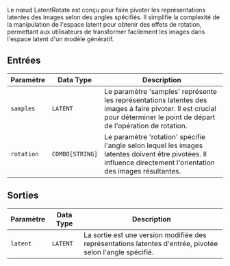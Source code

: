 
Le nœud LatentRotate est conçu pour faire pivoter les représentations latentes des images selon des angles spécifiés. Il simplifie la complexité de la manipulation de l'espace latent pour obtenir des effets de rotation, permettant aux utilisateurs de transformer facilement les images dans l'espace latent d'un modèle génératif.

## Entrées

| Paramètre | Data Type | Description |
|-----------|-------------|-------------|
| `samples` | `LATENT`    | Le paramètre 'samples' représente les représentations latentes des images à faire pivoter. Il est crucial pour déterminer le point de départ de l'opération de rotation. |
| `rotation` | `COMBO[STRING]` | Le paramètre 'rotation' spécifie l'angle selon lequel les images latentes doivent être pivotées. Il influence directement l'orientation des images résultantes. |

## Sorties

| Paramètre | Data Type | Description |
|-----------|-------------|-------------|
| `latent`  | `LATENT`    | La sortie est une version modifiée des représentations latentes d'entrée, pivotée selon l'angle spécifié. |
